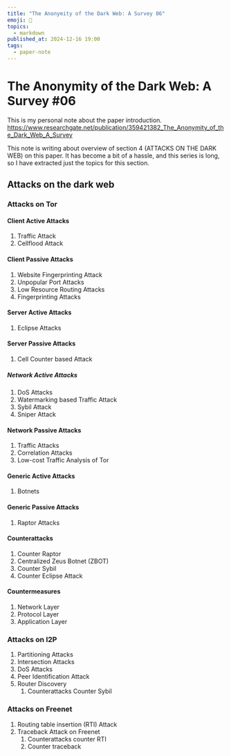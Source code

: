 ```yaml
---
title: "The Anonymity of the Dark Web: A Survey 06"
emoji: 📝
topics:
  - markdown
published_at: 2024-12-16 19:00
tags:
  - paper-note
---
```


# The Anonymity of the Dark Web: A Survey #06

This is my personal note about the paper introduction.
https://www.researchgate.net/publication/359421382_The_Anonymity_of_the_Dark_Web_A_Survey

This note is writing about overview of section 4 (ATTACKS ON THE DARK WEB) on
this paper. It has become a bit of a hassle, and this series is long, so I have
extracted just the topics for this section.

## Attacks on the dark web

### Attacks on Tor

#### Client Active Attacks

1. Traffic Attack
2. Cellflood Attack

#### Client Passive Attacks

1. Website Fingerprinting Attack
2. Unpopular Port Attacks
3. Low Resource Routing Attacks
4. Fingerprinting Attacks

#### Server Active Attacks

1. Eclipse Attacks

#### Server Passive Attacks

1. Cell Counter based Attack

##### Network Active Attacks

1. DoS Attacks
2. Watermarking based Traffic Attack
3. Sybil Attack
4. Sniper Attack

#### Network Passive Attacks

1. Traffic Attacks
2. Correlation Attacks
3. Low-cost Traffic Analysis of Tor

#### Generic Active Attacks

1. Botnets

#### Generic Passive Attacks

1. Raptor Attacks

#### Counterattacks

1. Counter Raptor
2. Centralized Zeus Botnet (ZBOT)
3. Counter Sybil
4. Counter Eclipse Attack

#### Countermeasures

1. Network Layer
2. Protocol Layer
3. Application Layer

### Attacks on I2P

1. Partitioning Attacks
2. Intersection Attacks
3. DoS Attacks
4. Peer Identification Attack
5. Router Discovery
   1. Counterattacks Counter Sybil

### Attacks on Freenet

1. Routing table insertion (RTI) Attack
2. Traceback Attack on Freenet
   1. Counterattacks counter RTI
   2. Counter traceback
